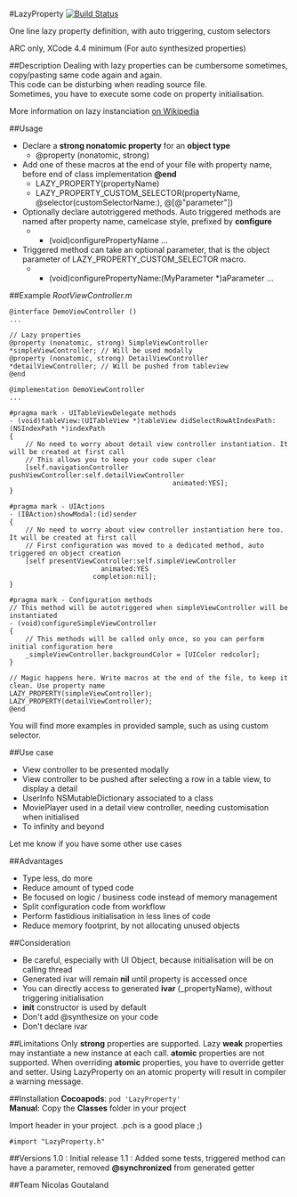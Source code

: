 #LazyProperty [![Build Status](https://travis-ci.org/nicolasgoutaland/LazyProperty.png?branch=master)](https://travis-ci.org/nicolasgoutaland/LazyProperty)

One line lazy property definition, with auto triggering, custom selectors

ARC only, XCode 4.4 minimum (For auto synthesized properties)

##Description
Dealing with lazy properties can be cumbersome sometimes, copy/pasting same code again and again.<br/>
This code can be disturbing when reading source file.<br/>
Sometimes, you have to execute some code on property initialisation.

More information on lazy instanciation [on Wikipedia](http://en.wikipedia.org/wiki/Lazy_instantiation)

##Usage
* Declare a __strong nonatomic property__ for an __object type__
  * @property (nonatomic, strong) 
* Add one of these macros at the end of your file with property name, before end of class implementation __@end__
  * LAZY_PROPERTY(propertyName)
  * LAZY_PROPERTY_CUSTOM_SELECTOR(propertyName, @selector(customSelectorName:), @[@"parameter"])
* Optionally declare autotriggered methods. Auto triggered methods are named after property name, camelcase style, prefixed by __configure__
  * - (void)configurePropertyName ...
* Triggered method can take an optional parameter, that is the object parameter of LAZY_PROPERTY_CUSTOM_SELECTOR macro.
  * - (void)configurePropertyName:(MyParameter *)aParameter ...

##Example
_RootViewController.m_

    @interface DemoViewController ()
    ...

    // Lazy properties
    @property (nonatomic, strong) SimpleViewController *simpleViewController; // Will be used modally
    @property (nonatomic, strong) DetailViewController *detailViewController; // Will be pushed from tableview
    @end

    @implementation DemoViewController
    ...

    #pragma mark - UITableViewDelegate methods
    - (void)tableView:(UITableView *)tableView didSelectRowAtIndexPath:(NSIndexPath *)indexPath
    {
        // No need to worry about detail view controller instantiation. It will be created at first call
        // This allows you to keep your code super clear
        [self.navigationController pushViewController:self.detailViewController
                                             animated:YES];
    }

    #pragma mark - UIActions
    - (IBAction)showModal:(id)sender
    {
        // No need to worry about view controller instantiation here too. It will be created at first call
        // First configuration was moved to a dedicated method, auto triggered on object creation
        [self presentViewController:self.simpleViewController
                           animated:YES
                         completion:nil];
    }

    #pragma mark - Configuration methods
    // This method will be autotriggered when simpleViewController will be instantiated
    - (void)configureSimpleViewController
    {
        // This methods will be called only once, so you can perform initial configuration here
        _simpleViewController.backgroundColor = [UIColor redcolor];
    }

    // Magic happens here. Write macros at the end of the file, to keep it clean. Use property name
    LAZY_PROPERTY(simpleViewController);
    LAZY_PROPERTY(detailViewController);
    @end


You will find more examples in provided sample, such as using custom selector.

##Use case
* View controller to be presented modally
* View controller to be pushed after selecting a row in a table view, to display a detail
* UserInfo NSMutableDictionary associated to a class
* MoviePlayer used in a detail view controller, needing customisation when initialised
* To infinity and beyond

Let me know if you have some other use cases

##Advantages
* Type less, do more
* Reduce amount of typed code
* Be focused on logic / business code instead of memory management
* Split configuration code from workflow
* Perform fastidious initialisation in less lines of code
* Reduce memory footprint, by not allocating unused objects

##Consideration
* Be careful, especially with UI Object, because initialisation will be on calling thread
* Generated ivar will remain __nil__ until property is accessed once
* You can directly access to generated __ivar__ (_propertyName), without triggering initialisation
* __init__ constructor is used by default
* Don't add @synthesize on your code
* Don't declare ivar

##Limitations
Only __strong__ properties are supported. Lazy __weak__ properties may instantiate a new instance at each call.
__atomic__ properties are not supported. When overriding __atomic__ properties, you have to override getter and setter. 
Using LazyProperty on an atomic property will result in compiler a warning message.

##Installation
__Cocoapods__: `pod 'LazyProperty'`<br>
__Manual__: Copy the __Classes__ folder in your project<br>

Import header in your project. .pch is a good place ;)
    
    #import "LazyProperty.h"

##Versions
1.0 : Initial release
1.1 : Added some tests, triggered method can have a parameter, removed __@synchronized__ from generated getter

##Team
Nicolas Goutaland
